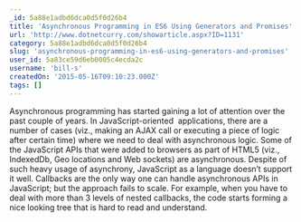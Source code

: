 ```yaml
---
_id: 5a88e1adbd6dca0d5f0d26b4
title: 'Asynchronous Programming in ES6 Using Generators and Promises'
url: 'http://www.dotnetcurry.com/showarticle.aspx?ID=1131'
category: 5a88e1adbd6dca0d5f0d26b4
slug: 'asynchronous-programming-in-es6-using-generators-and-promises'
user_id: 5a83ce59d6eb0005c4ecda2c
username: 'bill-s'
createdOn: '2015-05-16T09:10:23.000Z'
tags: []
---
```


Asynchronous programming has started gaining a lot of attention over the past couple of years. In JavaScript-oriented  applications, there are a number of cases (viz., making an AJAX call or executing a piece of logic after certain time) where we need to deal with asynchronous logic. Some of the JavaScript APIs that were added to browsers as part of HTML5 (viz., IndexedDb, Geo locations and Web sockets) are asynchronous. Despite of such heavy usage of asynchrony, JavaScript as a language doesn’t support it well. Callbacks are the only way one can handle asynchronous APIs in JavaScript; but the approach fails to scale. For example, when you have to deal with more than 3 levels of nested callbacks, the code starts forming a nice looking tree that is hard to read and understand.
